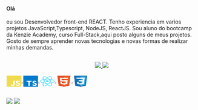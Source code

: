 <h4>Olá</h4> eu sou Desenvolvedor front-end REACT. Tenho experiencia em varios projetos JavaScript,Typescript, NodeJS, ReactJS.
Sou aluno do bootcamp da Kenzie Academy, curso Full-Stack,aqui posto alguns de meus projetos. Gosto de sempre aprender 
novas tecnologias e novas formas de realizar minhas demandas. 

##

<div align="center">
  <a href="https://www.linkedin.com/in/lucassp%C3%ADndola/">
  <img height="180em" src="https://github-readme-stats.vercel.app/api?username=Lucasspindola&show_icons=true&theme=dark&include_all_commits=true&count_private=true"/>
  <img height="180em" src="https://github-readme-stats.vercel.app/api/top-langs/?username=Lucasspindola&layout=compact&langs_count=7&theme=dark"/>
</div>




<div style="display: inline_block"><br>
  <img align="center" alt="Lucas-Js" height="30" width="40" src="https://raw.githubusercontent.com/devicons/devicon/master/icons/javascript/javascript-plain.svg">
  <img align="center" alt="Lucas-Ts" height="30" width="40" src="https://raw.githubusercontent.com/devicons/devicon/master/icons/typescript/typescript-plain.svg">
  <img align="center" alt="Lucas-React" height="30" width="40" src="https://raw.githubusercontent.com/devicons/devicon/master/icons/react/react-original.svg">
  <img align="center" alt="Lucas-HTML" height="30" width="40" src="https://raw.githubusercontent.com/devicons/devicon/master/icons/html5/html5-original.svg">
  <img align="center" alt="Lucas-CSS" height="30" width="40" src="https://raw.githubusercontent.com/devicons/devicon/master/icons/css3/css3-original.svg">
  
</div>

##

<div>
 	
  <a href = "mailto:lucasspindolafernandes196@hotmail.com"><img src="https://img.shields.io/badge/Microsoft_Outlook-0078D4?style=for-the-badge&logo=microsoft-outlook&logoColor=white"></a>
  <a href="https://www.linkedin.com/in/lucassp%C3%ADndola/" target="_blank"><img src="https://img.shields.io/badge/-LinkedIn-%230077B5?style=for-the-badge&logo=linkedin&logoColor=white" target="_blank"></a> 
</div>

